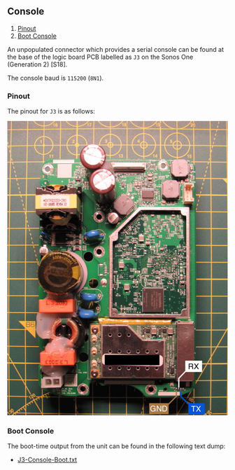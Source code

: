 ## Console

1. [Pinout](#pinout)
1. [Boot Console](#boot-console)

An unpopulated connector which provides a serial console can be found at the
base of the logic board PCB labelled as `J3` on the Sonos One (Generation 2)
[S18].

The console baud is `115200` (`8N1`).

### Pinout

The pinout for `J3` is as follows:

![UART / Console Pinout](./images/photographs/ports-uart.jpg?raw=true)

### Boot Console

The boot-time output from the unit can be found in the following text dump:

* [J3-Console-Boot.txt](./dumps/j3-console-boot.txt)
